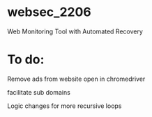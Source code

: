 # websec_2206
Web Monitoring Tool with Automated Recovery

# To do:
Remove ads from website open in chromedriver

facilitate sub domains

Logic changes for more recursive loops
